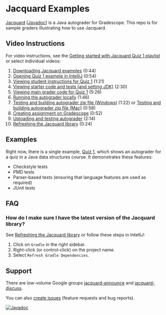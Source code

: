 # Jacquard Examples

[Jacquard](https://github.com/espertus/jacquard) [[Javadoc](https://ellenspertus.com/jacquard/)] is a Java autograder for
Gradescope. This repo is for sample graders illustrating how to use Jacquard. 
## Video Instructions

For video instructions, see the [Getting started with Jacquard Quiz 1 playlist](
https://northeastern.hosted.panopto.com/Panopto/Pages/Viewer.aspx?pid=c1dee1d0-d598-487f-8067-b06001175c50)
or select individual videos:

1. [Downloading Jacquard examples](https://northeastern.hosted.panopto.com/Panopto/Pages/Viewer.aspx?pid=c1dee1d0-d598-487f-8067-b06001175c50)
   (0:44)
2. [Opening Quiz 1 example in IntelliJ](https://northeastern.hosted.panopto.com/Panopto/Pages/Viewer.aspx?id=9d058c84-4bbf-4a23-8ff6-b0600110b1ed)
   (0:54)
3. [Viewing student instructions for Quiz 1](https://northeastern.hosted.panopto.com/Panopto/Pages/Viewer.aspx?id=ee302e80-84d0-4015-872c-b0600110b580)
   (1:21)
4. [Viewing starter code and tests (and setting JDK)](https://northeastern.hosted.panopto.com/Panopto/Pages/Viewer.aspx?id=a2b356d7-f5dd-4c4f-8b26-b0600110b1b5)
   (2:30)
5. [Viewing main grader code for Quiz 1](https://northeastern.hosted.panopto.com/Panopto/Pages/Viewer.aspx?id=885d620b-2728-4fb5-96e5-b06001147c57)
   (5:26)
6. [Running the autograder locally](https://northeastern.hosted.panopto.com/Panopto/Pages/Viewer.aspx?id=68d127f1-86ec-4cdc-a110-b06001339b3a)
   (1:46)
7. [Testing and building autograder zip file (Windows)](https://northeastern.hosted.panopto.com/Panopto/Pages/Viewer.aspx?id=ee6bc091-4d92-42e5-8eb3-b0600155f875) (1:22) or [Testing and building autograder zip file (Mac)](https://northeastern.hosted.panopto.com/Panopto/Pages/Viewer.aspx?id=6ceb45d9-bf75-4f7d-b7f5-b06501518e45)
   (0:58)
8. [Creating assignment on Gradescope](https://northeastern.hosted.panopto.com/Panopto/Pages/Viewer.aspx?id=cd3b672d-5be6-4af4-af18-b0600156675c)
   (0:52)
9. [Uploading and testing autograder](https://northeastern.hosted.panopto.com/Panopto/Pages/Viewer.aspx?id=9742091c-558a-46be-8cb4-b06001565d99)
   (2:14)
10. [Refreshing the Jacquard library](https://northeastern.hosted.panopto.com/Panopto/Pages/Viewer.aspx?id=8578e267-2bf0-4849-94c0-b066015c1ee3) (0:24)

## Examples

Right now, there is a single example, [Quiz 1](quiz1/README.md), which shows an
autograder for a quiz in a Java data structures course. It demonstrates these
features:

* Checkstyle tests
* PMD tests
* Parser-based tests (ensuring that language features are used as required)
* JUnit tests

## FAQ

### How do I make sure I have the latest version of the Jacquard library?

See [Refreshing the Jacquard library](https://northeastern.hosted.panopto.com/Panopto/Pages/Viewer.aspx?id=8578e267-2bf0-4849-94c0-b066015c1ee3) or follow these steps in IntelliJ:
1. Click on `Gradle` in the right sidebar.
2. Right-click (or control-click) on the project name.
3. Select `Refresh Gradle Dependencies`.

## Support

There are low-volume Google groups [jacquard-announce](https://groups.google.com/g/jacquard-announce) 
and [jacquard-discuss](https://groups.google.com/g/jacquard-discuss). 

You can also [create issues](https://github.com/espertus/jacquard-examples/issues)
(feature requests and bug reports).

[![Javadoc](https://img.shields.io/badge/JavaDoc-Online-green)](https://ellenspertus.com/jacquard/)

